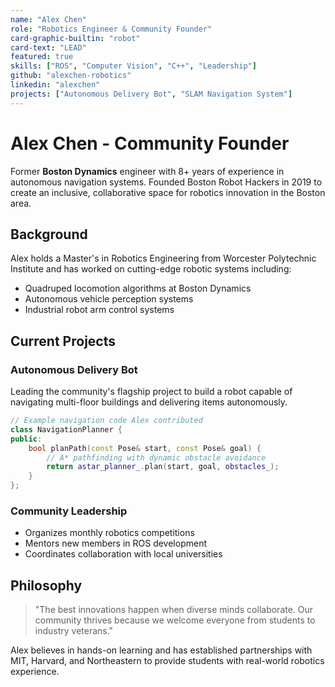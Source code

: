 ```yaml
---
name: "Alex Chen"
role: "Robotics Engineer & Community Founder"
card-graphic-builtin: "robot"
card-text: "LEAD"
featured: true
skills: ["ROS", "Computer Vision", "C++", "Leadership"]
github: "alexchen-robotics"
linkedin: "alexchen"
projects: ["Autonomous Delivery Bot", "SLAM Navigation System"]
---
```


# Alex Chen - Community Founder

Former **Boston Dynamics** engineer with 8+ years of experience in autonomous navigation systems. Founded Boston Robot Hackers in 2019 to create an inclusive, collaborative space for robotics innovation in the Boston area.

## Background

Alex holds a Master's in Robotics Engineering from Worcester Polytechnic Institute and has worked on cutting-edge robotic systems including:

- Quadruped locomotion algorithms at Boston Dynamics
- Autonomous vehicle perception systems
- Industrial robot arm control systems

## Current Projects

### Autonomous Delivery Bot
Leading the community's flagship project to build a robot capable of navigating multi-floor buildings and delivering items autonomously.

```cpp
// Example navigation code Alex contributed
class NavigationPlanner {
public:
    bool planPath(const Pose& start, const Pose& goal) {
        // A* pathfinding with dynamic obstacle avoidance
        return astar_planner_.plan(start, goal, obstacles_);
    }
};
```

### Community Leadership
- Organizes monthly robotics competitions
- Mentors new members in ROS development
- Coordinates collaboration with local universities

## Philosophy

> "The best innovations happen when diverse minds collaborate. Our community thrives because we welcome everyone from students to industry veterans."

Alex believes in hands-on learning and has established partnerships with MIT, Harvard, and Northeastern to provide students with real-world robotics experience.